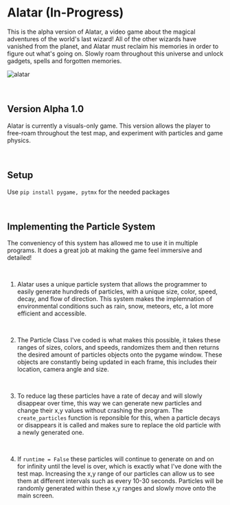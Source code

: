 # Alatar (In-Progress)

This is the alpha version of Alatar, a video game about the magical adventures of the world's last wizard! All of the other wizards have vanished from the planet, and Alatar must reclaim his memories in order to figure out what's going on. Slowly roam throughout this universe and unlock gadgets, spells and forgotten memories.



![alatar](https://user-images.githubusercontent.com/85767913/152055363-09cec97e-8a50-4b71-8b4a-70da916bdf90.gif)

<br>

## Version Alpha 1.0

Alatar is currently a visuals-only game. This version allows the player to free-roam throughout the test map, and experiment with particles and game physics.


<br>

## Setup

Use `pip install pygame, pytmx` for the needed packages

<br>

## Implementing the Particle System


The conveniency of this system has allowed me to use it in multiple programs. It does a great job at making the game feel immersive and detailed!

<br>

1. Alatar uses a unique particle system that allows the programmer to easily generate hundreds of particles, with a unique size, color, speed, decay, and flow of direction. This system makes the implemnation of environmental conditions such as rain, snow, meteors, etc, a lot more efficient and accessible.

<br>

2. The Particle Class I've coded is what makes this possible, it takes these ranges of sizes, colors, and speeds, randomizes them and then returns the desired amount of particles objects onto the pygame window. These objects are constantly being updated in each frame, this includes their location, camera angle and size.

<br>

3. To reduce lag these particles have a rate of decay and will slowly disappear over time, this way we can generate new particles and change their x,y values without crashing the program. The `create_particles` function is reponsible for this, when a particle decays or disappears it is called and makes sure to replace the old particle with a newly generated one.

<br>

4. If `runtime = False` these particles will continue to generate on and on for infinity until the level is over, which is exactly what I've done with the test map. Increasing the x,y range of our particles can allow us to see them at different intervals such as every 10-30 seconds. Particles will be randomly generated within these x,y ranges and slowly move onto the main screen. 

<br>

